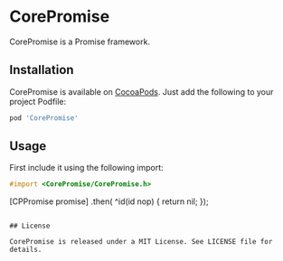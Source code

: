 # CorePromise

CorePromise is a Promise framework.

## Installation

CorePromise is available on [CocoaPods](http://cocoapods.org). Just add the following to your project Podfile:

```ruby
pod 'CorePromise'
```

## Usage

First include it using the following import:

```objective-c
#import <CorePromise/CorePromise.h>
```

[CPPromise promise]
.then( ^id(id nop) {
	return nil;
});

 ```

## License

CorePromise is released under a MIT License. See LICENSE file for details.


